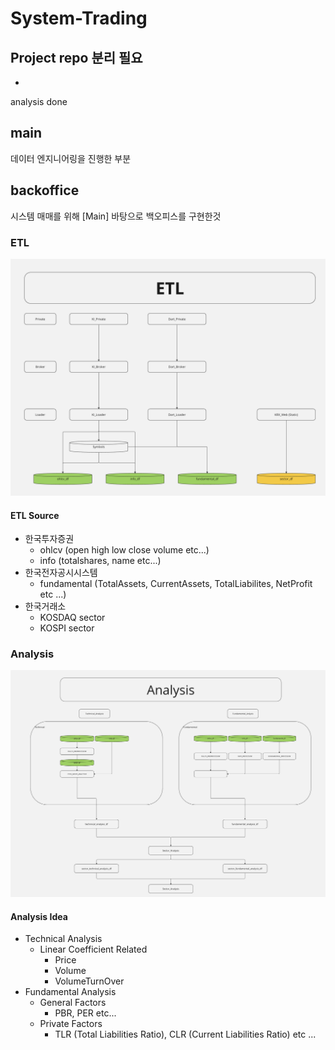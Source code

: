# System-Trading

## Project repo 분리 필요
- 
analysis done
## main
데이터 엔지니어링을 진행한 부분

## backoffice
시스템 매매를 위해 [Main] 바탕으로 백오피스를 구현한것

### ETL
<img width="1024" alt="image" src="./.README_ASSETS/etl.png">

#### ETL Source
- 한국투자증권
    - ohlcv (open high low close volume etc...)
    - info (totalshares, name etc...)
- 한국전자공시시스템
    - fundamental (TotalAssets, CurrentAssets, TotalLiabilites, NetProfit etc ...)
- 한국거래소
    - KOSDAQ sector
    - KOSPI sector 

### Analysis
<img width="1024" alt="image" src="./.README_ASSETS/analysis.png">

#### Analysis Idea
- Technical Analysis
    - Linear Coefficient Related
        - Price
        - Volume
        - VolumeTurnOver
- Fundamental Analysis
    - General Factors
        - PBR, PER etc...
    - Private Factors
        - TLR (Total Liabilities Ratio), CLR (Current Liabilities Ratio) etc ...

### 

